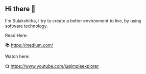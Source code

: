 ## Hi there 👋

I'm Sulakshitha, I try to create a better environment to live, by using software technology.

Read Here:

📚 https://medium.com/


Watch here:

📺 https://www.youtube.com/@simpleexplorer_



